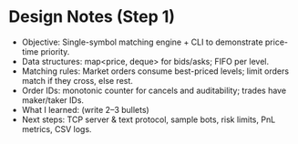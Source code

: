 # Design Notes (Step 1)

- Objective: Single-symbol matching engine + CLI to demonstrate price-time priority.
- Data structures: map<price, deque<Order>> for bids/asks; FIFO per level.
- Matching rules: Market orders consume best-priced levels; limit orders match if they cross, else rest.
- Order IDs: monotonic counter for cancels and auditability; trades have maker/taker IDs.
- What I learned: (write 2–3 bullets)
- Next steps: TCP server & text protocol, sample bots, risk limits, PnL metrics, CSV logs.

